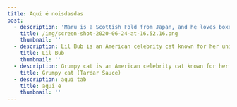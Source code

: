 ```yaml
---
title: Aqui é noisdasdas
post:
  - description: 'Maru is a Scottish Fold from Japan, and he loves boxes.'
    title: /img/screen-shot-2020-06-24-at-16.52.16.png
    thumbnail: ''
  - description: Lil Bub is an American celebrity cat known for her unique appearance.
    title: Lil Bub
    thumbnail: ''
  - description: Grumpy cat is an American celebrity cat known for her grumpy appearance.
    title: Grumpy cat (Tardar Sauce)
  - description: aqui tab
    title: aqui e
    thumbnail: ''
---
```


